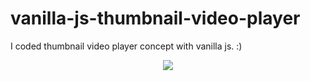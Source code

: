 # vanilla-js-thumbnail-video-player
I coded thumbnail video player concept with vanilla js.  :)

<div style="text-align:center">
<img src="(https://user-images.githubusercontent.com/52957100/174492718-2b404ed1-db6d-48cb-bd03-34f60479c0bc.png)"/>
</div>
